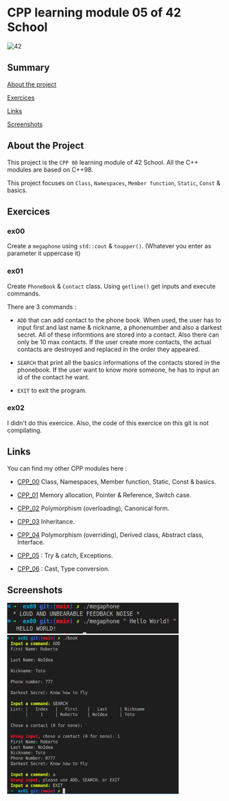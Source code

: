# CPP learning module 05 of 42 School

![42](https://img.shields.io/static/v1?label=&labelColor=000000e&logo=42&message=project&color=000000&style=flate)

## Summary

[About the project](#about-the-project)

[Exercices](#exercices)

[Links](#links)

[Screenshots](#screenshots)

## About the Project

This project is the `CPP 00` learning module of 42 School.
All the C++ modules are based on C++98.

This project focuses on `Class`, `Namespaces`, `Member function`, `Static`, `Const` & basics.

## Exercices

### ex00

Create a `megaphone` using `std::cout` & `toupper()`. (Whatever you enter as parameter it uppercase it)

### ex01

Create `PhoneBook` & `Contact` class. Using `getline()` get inputs and execute commands.

There are 3 commands :

- `ADD` that can add contact to the phone book. When used, the user has to input first and last name & nickname, a phonenumber and also a darkest secret. All of these informtions are stored into a contact. Also there can only be 10 max contacts. If the user create more contacts, the actual contacts are destroyed and replaced in the order they appeared.

- `SEARCH` that print all the basics informations of the contacts stored in the phonebook. If the user want to know more someone, he has to input an id of the contact he want.

- `EXIT` to exit the program.

### ex02

I didn't do this exercice. Also, the code of this exercice on this git is not compilating.

## Links

You can find my other CPP modules here :
- [CPP_00](https://github.com/Kwro91/cpp00) Class, Namespaces, Member function, Static, Const & basics.

- [CPP_01](https://github.com/Kwro91/cpp01) Memory allocation, Pointer & Reference, Switch case.

- [CPP_02](https://github.com/Kwro91/cpp02) Polymorphism (overloading), Canonical form.

- [CPP_03](https://github.com/Kwro91/cpp03) Inheritance.

- [CPP_04](https://github.com/Kwro91/cpp04) Polymorphism (overriding), Derived class, Abstract class, Interface.

- [CPP_05](https://github.com/Kwro91/cpp05) : Try & catch, Exceptions.

- [CPP_06](https://github.com/Kwro91/cpp06) : Cast, Type conversion.

## Screenshots

<img width="400" alt="Run" src="img/ex00.png">
<img width="400" alt="Run" src="img/ex01.png">